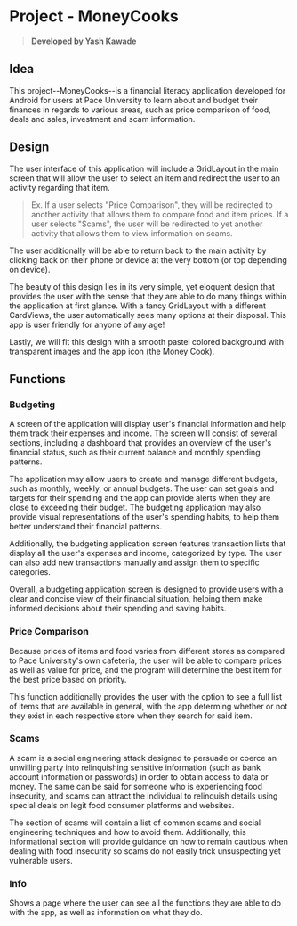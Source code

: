 # Project - MoneyCooks

> **Developed by Yash Kawade**

## Idea

This project--MoneyCooks--is a financial literacy application
developed for Android for users at Pace University to learn about 
and budget their finances in regards to various areas, such as
price comparison of food, deals and sales, investment and
scam information.

## Design

The user interface of this application will include a GridLayout 
in the main screen that will allow the user to select 
an item and redirect the user to an activity regarding that item. 

> Ex. If a user selects "Price Comparison", they will be 
redirected to another activity that allows them to 
compare food and item prices. If a user selects "Scams", 
the user will be redirected to yet another activity that 
allows them to view information on scams.

The user additionally will be able to return back to the main 
activity by clicking back on their phone or device at the very
bottom (or top depending on device).

The beauty of this design lies in its very simple, yet eloquent 
design that provides the user with the sense that they are able 
to do many things within the application at first glance. With 
a fancy GridLayout with a different CardViews, the user 
automatically sees many options at their disposal. This app
is user friendly for anyone of any age!

Lastly, we will fit this design with a smooth pastel colored 
background with transparent images and the app icon (the Money Cook).

## Functions

### Budgeting

A screen of the application will display user's financial information and help 
them track their expenses and income. The screen will consist of several sections, 
including a dashboard that provides an overview of the user's financial status, 
such as their current balance and monthly spending patterns.

The application may allow users to create and manage different budgets, 
such as monthly, weekly, or annual budgets. The user can set goals and 
targets for their spending and the app can provide alerts when they are 
close to exceeding their budget. The budgeting application may also provide 
visual representations of the user's spending habits, to help them better 
understand their financial patterns.

Additionally, the budgeting application screen features transaction lists 
that display all the user's expenses and income, categorized by type. 
The user can also add new transactions manually and assign them to specific categories.

Overall, a budgeting application screen is designed to provide users 
with a clear and concise view of their financial situation, helping them make 
informed decisions about their spending and saving habits.

### Price Comparison

Because prices of items and food varies from different stores 
as compared to Pace University's own cafeteria, the user 
will be able to compare prices as well as value for price, 
and the program will determine the best item for the best 
price based on priority.

This function additionally provides the user with the option
to see a full list of items that are available in general,
with the app determing whether or not they exist in each
respective store when they search for said item.

### Scams

A scam is a social engineering attack designed to persuade 
or coerce an unwilling party into relinquishing sensitive 
information (such as bank account information or passwords) 
in order to obtain access to data or money. The same can be 
said for someone who is experiencing food insecurity, and scams 
can attract the individual to relinquish details using special 
deals on legit food consumer platforms and websites.

The section of scams will contain a list of common scams and
social engineering techniques and how to avoid them. Additionally,
this informational section will provide guidance on how to remain
cautious when dealing with food insecurity so scams do not easily
trick unsuspecting yet vulnerable users.

### Info

Shows a page where the user can see all the functions they are able to do
with the app, as well as information on what they do.
